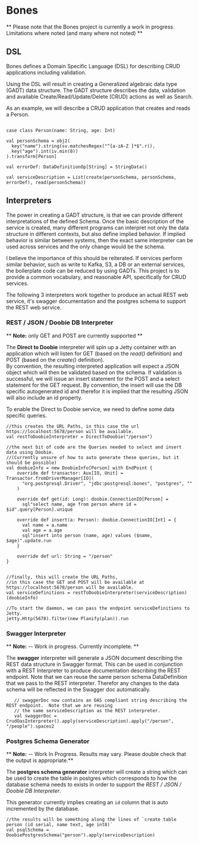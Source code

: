 # Bones

** Please note that the Bones project is currently a work in progress.  Limitations where noted (and many where not noted) **

## DSL 
Bones defines a Domain Specific Language (DSL) for describing CRUD applications including validation.

Using the DSL will result in creating a Generalized algebraic data type (GADT) data structure.
The GADT structure describes the data, validation and available Create/Read/Update/Delete (CRUD) actions
as well as Search.
 
As an example, we will describe a CRUD application that creates and reads a Person.

```tut:silent

case class Person(name: String, age: Int)

val personSchema = obj2(
  key("name").string(sv.matchesRegex("^[a-zA-Z ]*$".r)),
  key("age").int(iv.min(0))
).transform[Person]

val errorDef: DataDefinitionOp[String] = StringData()

val serviceDescription = List(create(personSchema, personSchema, errorDef), read(personSchema))

```


## Interpreters

The power in creating a GADT structure, is that we can provide different interpretations of the defined Schema.
Once the basic description of the service is created, many different programs can interpret not only the data structure 
in different contexts, but also define implied behavior.  If implied behavior is similar between systems, then the exact
same interpreter can be used across services and the only change would be the schema.

I believe the importance of this should be reiterated.  If services perform similar behavior, 
such as write to Kafka, S3, a DB or an external services, the boilerplate code can be reduced by using GADTs.
This project is to provide a common vocabulary, and reasonable API, specifically for CRUD services.

The following 3 interpreters work together to produce an actual REST web service, it's swagger documentation 
and the postgres schema to support the REST web service.  


### REST / JSON / Doobie DB Interpreter

** __Note:__ only GET and POST are currently supported **

The __Direct to Doobie__ interpreter will spin up a Jetty container with an application which will listen
for GET (based on the _read()_ definition) and POST (based on the _create()_ definition).  
By convention, the resulting interpreted application will expect a JSON object which will then be validated based on the schema.
If validation is successful, we will issue an insert statement for the POST and a select statement for the GET request.
By convention, the insert will use the DB specific autogenerated id and therefor it is implied that the 
resulting JSON will also include an id property.

To enable the Direct to Doobie service, we need to define some data specific queries.

```tut:silent
//this creates the URL Paths, in this case the url https://localhost:5678/person will be available.
val restToDoobieInterpreter = DirectToDoobie("/person")

//the next bit of code are the Queries needed to select and insert data using Doobie.
//(Currently unsure of how to auto generate these queries, but it should be possible)  
val doobieInfo = new DoobieInfo[Person] with EndPoint {
    override def transactor: Aux[IO, Unit] = Transactor.fromDriverManager[IO](
      "org.postgresql.Driver", "jdbc:postgresql:bones", "postgres", ""
    )
    
    override def get(id: Long): doobie.ConnectionIO[Person] =
      sql"select name, age from person where id = $id".query[Person].unique
    
    override def insert(a: Person): doobie.ConnectionIO[Int] = {
      val name = a.name
      val age = a.age
      sql"insert into person (name, age) values ($name, $age)".update.run
    }
    
    override def url: String = "/person"
}


//finally, this will create the URL Paths, 
//in this case the GET and POST will be available at https://localhost:5678/person will be available.
val serviceDefinitions = restToDoobieInterpreter(serviceDescription)(doobieInfo)

//To start the daemon, we can pass the endpoint serviceDefinitions to Jetty.
jetty.Http(5678).filter(new Planify(plan)).run
```


### Swagger Interpreter

** __Note:__ -- Work in progress. Currently incomplete. ** 

The __swagger__ interpreter will generate a JSON document describing the REST data structure in Swagger format.
This can be used in conjunction with a REST Interpreter to produce documentation describing the REST endpoint.
Note that we can reuse the same person schema DataDefinition that we pass to the REST interpreter.  Therefor any changes
to the data schema will be reflected in the Swagger doc automatically.

```    
   // swaggerDoc now contains an OAS compliant string describing the REST endpoint.  Note that we are reusing 
   // the same serviceDescription as the REST interpreter.
   val swaggerDoc = CrudOasInterpreter().apply(serviceDescription).apply("/person", "/people").spaces2
```

### Postgres Schema Generator

** __Note:__ -- Work In Progress. Results may vary.  Please double check that the output is appropriate.**  

The __postgres schema generator__ interpreter will create a string which can be used to create the table in postgres which
corresponds to how the database schema needs to exists in order to support the _REST / JSON / Doobie DB Interpreter_.

This generator currently implies creating an `id` column that is auto incremented by the database.
```
//the results will be something along the lines of `create table person (id serial, name text, age int8)`
val psqlSchema = DoobiePostgresSchema("person").apply(serviceDescription)
```



  
